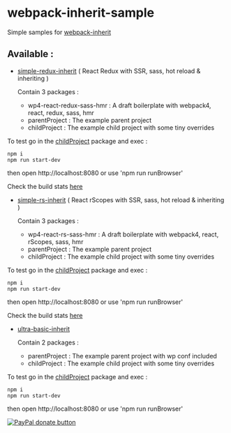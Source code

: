 # webpack-inherit-sample

Simple samples for [webpack-inherit](https://github.com/n8tz/webpack-inherit)

## Available :

-  [simple-redux-inherit](simple-redux-inherit) ( React Redux with SSR, sass, hot reload & inheriting )

    Contain 3 packages :

    - wp4-react-redux-sass-hmr : A draft boilerplate with webpack4, react, redux, sass, hmr
    - parentProject : The example parent project
    - childProject : The example child project with some tiny overrides

To test go in the [childProject](simple-redux-inherit/childProject) package and exec :

    npm i
    npm run start-dev

then open http://localhost:8080 or use 'npm run runBrowser'

Check the build stats [here](http://htmlpreview.github.io/?https://github.com/n8tz/webpack-inherit-samples/blob/master/simple-redux-inherit/childProject/dist/App.stats.html)

-  [simple-rs-inherit](simple-rs-inherit) ( React rScopes with SSR, sass, hot reload & inheriting )

    Contain 3 packages :

    - wp4-react-rs-sass-hmr : A draft boilerplate with webpack4, react, rScopes, sass, hmr
    - parentProject : The example parent project
    - childProject : The example child project with some tiny overrides

To test go in the [childProject](simple-rs-inherit/childProject) package and exec :

    npm i
    npm run start-dev

then open http://localhost:8080 or use 'npm run runBrowser'

Check the build stats [here](http://htmlpreview.github.io/?https://github.com/n8tz/webpack-inherit-samples/blob/master/simple-rs-inherit/childProject/dist/App.stats.html)

-  [ultra-basic-inherit](ultra-basic-inherit)

    Contain 2 packages :

    - parentProject : The example parent project with wp conf included
    - childProject : The example child project with some tiny overrides

To test go in the [childProject](ultra-basic-inherit/childProject) package and exec :

    npm i
    npm run start-dev

then open http://localhost:8080 or use 'npm run runBrowser'


<span class="badge-paypal"><a href="https://www.paypal.com/cgi-bin/webscr?cmd=_s-xclick&hosted_button_id=VWKR3TWQ2U2AC" title="Donate to this project using Paypal"><img src="https://img.shields.io/badge/paypal-donate-yellow.svg" alt="PayPal donate button" /></a></span>

